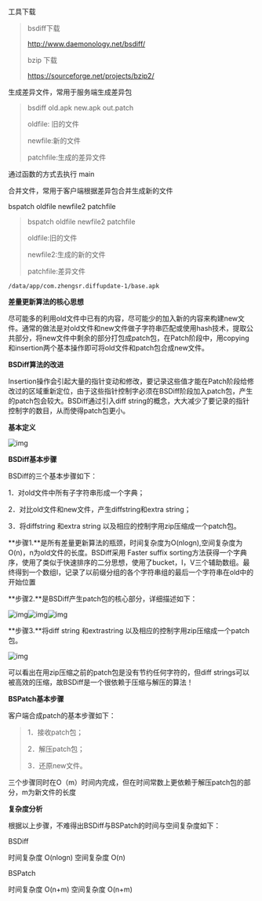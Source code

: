 工具下载

>  bsdiff下载
>
> http://www.daemonology.net/bsdiff/
>
> bzip 下载
>
> https://sourceforge.net/projects/bzip2/

生成差异文件，常用于服务端生成差异包

>  bsdiff old.apk new.apk  out.patch
>
> oldfile: 旧的文件
>
> newfile:新的文件
>
> patchfile:生成的差异文件

通过函数的方式去执行   main

合并文件，常用于客户端根据差异包合并生成新的文件





bspatch    oldfile newfile2 patchfile



> bspatch oldfile newfile2 patchfile
>
> oldfile:旧的文件
>
> newfile2:生成的新的文件
>
> patchfile:差异文件

```
/data/app/com.zhengsr.diffupdate-1/base.apk
```





**差量更新算法的核心思想**

尽可能多的利用old文件中已有的内容，尽可能少的加入新的内容来构建new文件。通常的做法是对old文件和new文件做子字符串匹配或使用hash技术，提取公共部分，将new文件中剩余的部分打包成patch包，在Patch阶段中，用copying和insertion两个基本操作即可将old文件和patch包合成new文件。

 

**BSDiff算法的改进**

Insertion操作会引起大量的指针变动和修改，要记录这些值才能在Patch阶段给修改过的区域重新定位，由于这些指针控制字必须在BSDiff阶段加入patch包，产生的patch包会较大。BSDiff通过引入diff string的概念，大大减少了要记录的指针控制字的数目，从而使得patch包更小。

 

**基本定义**



![img](https://img-blog.csdn.net/20160424124454898?watermark/2/text/aHR0cDovL2Jsb2cuY3Nkbi5uZXQv/font/5a6L5L2T/fontsize/400/fill/I0JBQkFCMA==/dissolve/70/gravity/Center) 

 

**BSDiff基本步骤**

BSDiff的三个基本步骤如下：

 

1．对old文件中所有子字符串形成一个字典；

2．对比old文件和new文件，产生diffstring和extra string；

3．将diffstring 和extra string 以及相应的控制字用zip压缩成一个patch包。

 

**步骤1.**是所有差量更新算法的瓶颈，时间复杂度为O(nlogn),空间复杂度为O(n)，n为old文件的长度。BSDiff采用 Faster suffix sorting方法获得一个字典序，使用了类似于快速排序的二分思想，使用了bucket，I，V三个辅助数组。最终得到一个数组I，记录了以前缀分组的各个字符串组的最后一个字符串在old中的开始位置

**步骤2.**是BSDiff产生patch包的核心部分，详细描述如下：

![img](https://img-blog.csdn.net/20160424124812650?watermark/2/text/aHR0cDovL2Jsb2cuY3Nkbi5uZXQv/font/5a6L5L2T/fontsize/400/fill/I0JBQkFCMA==/dissolve/70/gravity/Center)![img](https://img-blog.csdn.net/20160424124859572?watermark/2/text/aHR0cDovL2Jsb2cuY3Nkbi5uZXQv/font/5a6L5L2T/fontsize/400/fill/I0JBQkFCMA==/dissolve/70/gravity/Center)![img](https://img-blog.csdn.net/20160424125102547?watermark/2/text/aHR0cDovL2Jsb2cuY3Nkbi5uZXQv/font/5a6L5L2T/fontsize/400/fill/I0JBQkFCMA==/dissolve/70/gravity/Center)





**步骤3.**将diff string 和extrastring 以及相应的控制字用zip压缩成一个patch包。

![img](https://img-blog.csdn.net/20160424125148292?watermark/2/text/aHR0cDovL2Jsb2cuY3Nkbi5uZXQv/font/5a6L5L2T/fontsize/400/fill/I0JBQkFCMA==/dissolve/70/gravity/Center)



可以看出在用zip压缩之前的patch包是没有节约任何字符的，但diff strings可以被高效的压缩，故BSDiff是一个很依赖于压缩与解压的算法！



**BSPatch基本步骤**

客户端合成patch的基本步骤如下：

 

> 1．接收patch包；
>
> 2．解压patch包；
>
> 3．还原new文件。

 

三个步骤同时在O（m）时间内完成，但在时间常数上更依赖于解压patch包的部分，m为新文件的长度

 

**复杂度分析**

根据以上步骤，不难得出BSDiff与BSPatch的时间与空间复杂度如下：

 

BSDiff

时间复杂度 O(nlogn) 空间复杂度 O(n)

BSPatch

时间复杂度 O(n+m)  空间复杂度 O(n+m)

 

